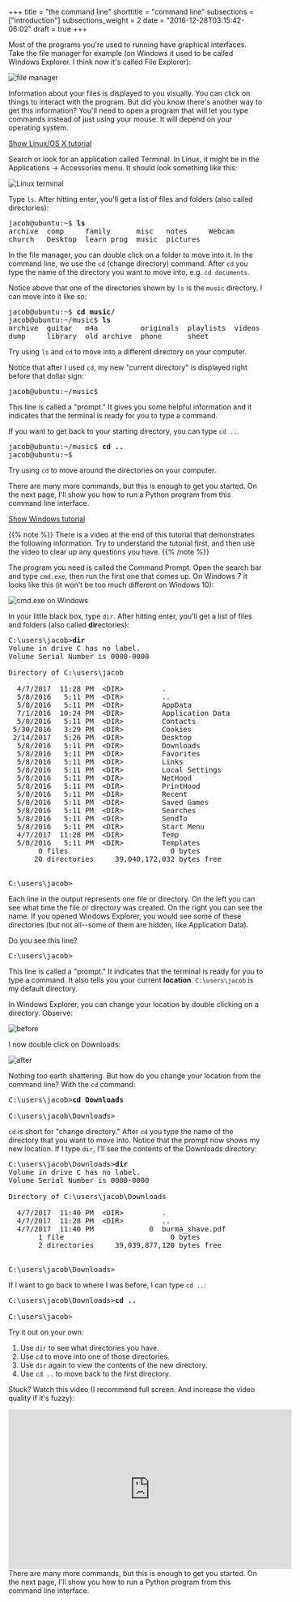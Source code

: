 +++
title = "the command line"
shorttitle = "command line"
subsections = ["introduction"]
subsections_weight = 2
date = "2016-12-28T03:15:42-06:02"
draft = true
+++

Most of the programs you're used to running have graphical interfaces.
Take the file manager for example
(on Windows it used to be called Windows Explorer. I think now it's called
File Explorer):

![file manager](/media/prog/file_manager.png)

Information about your files is displayed to you visually. You can click on things
to interact with the program. But did you know there's another way to
get this information? You'll need to open a program that will let you
type commands instead of just using your mouse. It will depend on your
operating system.


<a href="#lintut" class="btn btn-info" data-toggle="collapse">Show Linux/OS X
tutorial</a>
<div id="lintut" class="collapse">

Search or look for an application called Terminal. In Linux, it might
be in the Applications -> Accessories menu. It should look something
like this:

![Linux terminal](/media/prog/linux_terminal.png)

Type `ls`. After hitting enter, you'll get a list of files and folders
(also called directories):

<pre>
jacob@ubuntu:~$ <b>ls</b>
archive  comp     family      misc   notes     Webcam
church   Desktop  learn_prog  music  pictures
</pre>

In the file manager, you can double click on a folder to move into it.
In the command line, we use the `cd` (change directory) command.
After `cd` you type the name of the directory you want to move into,
e.g. `cd documents`.

Notice above that one of the directories shown by `ls` is the `music`
directory. I can move into it like so:

<pre>
jacob@ubuntu:~$ <b>cd music/</b>
jacob@ubuntu:~/music$ <b>ls</b>
archive  guitar   m4a          originals  playlists  videos
dump     library  old_archive  phone      sheet
</pre>

Try using `ls` and `cd` to move into a different directory on your
computer.

Notice that after I used `cd`, my new "current directory" is displayed
right before that dollar sign:

<pre>
jacob@ubuntu:~/music$
</pre>

This line is called a "prompt." It gives you some helpful
information and it indicates that the terminal is ready for you to
type a command.

If you want to get back to your starting directory, you can type `cd
..`.

<pre>
jacob@ubuntu:~/music$ <b>cd ..</b>
jacob@ubuntu:~$
</pre>

Try using `cd` to move around the directories on your computer.

There are many more commands, but this is enough to get you started.
On the next page, I'll show you how to run a Python program from this
command line interface.
</div>

<a href="#wintut" class="btn btn-info" data-toggle="collapse">Show
Windows tutorial</a>
<div id="wintut" class="collapse">

{{% note %}}
There is a video at the end of this tutorial that demonstrates the
following information. Try to understand the tutorial first, and then
use the video to clear up any questions you have.
{{% /note %}}

The program you need is called the Command Prompt. Open the search bar
and type `cmd.exe`, then run the first one that comes up. On Windows 7
it looks like this (it won't be too much different on Windows 10):

![cmd.exe on Windows](/media/prog/windows_cmd2.png)

In your little black box, type `dir`. After
hitting enter, you'll get a list of files and folders (also called
**dir**ectories):

<pre>
C:\users\jacob><b>dir</b>
Volume in drive C has no label.
Volume Serial Number is 0000-0000

Directory of C:\users\jacob

  4/7/2017  11:28 PM  &lt;DIR>         .
  5/8/2016   5:11 PM  &lt;DIR>         ..
  5/8/2016   5:11 PM  &lt;DIR>         AppData
  7/1/2016  10:24 PM  &lt;DIR>         Application Data
  5/8/2016   5:11 PM  &lt;DIR>         Contacts
 5/30/2016   3:29 PM  &lt;DIR>         Cookies
 2/14/2017   5:26 PM  &lt;DIR>         Desktop
  5/8/2016   5:11 PM  &lt;DIR>         Downloads
  5/8/2016   5:11 PM  &lt;DIR>         Favorites
  5/8/2016   5:11 PM  &lt;DIR>         Links
  5/8/2016   5:11 PM  &lt;DIR>         Local Settings
  5/8/2016   5:11 PM  &lt;DIR>         NetHood
  5/8/2016   5:11 PM  &lt;DIR>         PrintHood
  5/8/2016   5:11 PM  &lt;DIR>         Recent
  5/8/2016   5:11 PM  &lt;DIR>         Saved Games
  5/8/2016   5:11 PM  &lt;DIR>         Searches
  5/8/2016   5:11 PM  &lt;DIR>         SendTo
  5/8/2016   5:11 PM  &lt;DIR>         Start Menu
  4/7/2017  11:28 PM  &lt;DIR>         Temp
  5/8/2016   5:11 PM  &lt;DIR>         Templates
       0 files                        0 bytes
      20 directories     39,040,172,032 bytes free


C:\users\jacob>
</pre>

Each line in the output represents one file or directory. On the left
you can see what time the file or directory was created. On the right
you can see the name. If you opened Windows Explorer, you would
see some of these directories (but not all--some of them are hidden,
like Application Data). 

Do you see this line?
<pre>
C:\users\jacob>
</pre>

This line is called a "prompt." It indicates that the terminal is
ready for you to type a command. It also tells you your current
**location**. `C:\users\jacob` is my default directory.

In Windows Explorer, you can change your location by double clicking
on a directory. Observe:

![before](before.png)

I now double click on Downloads:

![after](after.png)

Nothing too earth shattering. But how do you change your location from
the command line? With the `cd` command:

<pre>
C:\users\jacob><b>cd Downloads</b>

C:\users\jacob\Downloads>
</pre>

`cd` is short for "change directory." After `cd` you type the name of
the directory that you want to move into. Notice that the prompt now
shows my new location. If I type `dir`, I'll see the contents of
the Downloads directory:

<pre>
C:\users\jacob\Downloads><b>dir</b>
Volume in drive C has no label.
Volume Serial Number is 0000-0000

Directory of C:\users\jacob\Downloads

  4/7/2017  11:40 PM  &lt;DIR>         .
  4/7/2017  11:28 PM  &lt;DIR>         ..
  4/7/2017  11:40 PM             0  burma_shave.pdf
       1 file                         0 bytes
       2 directories     39,039,877,120 bytes free


C:\users\jacob\Downloads>
</pre>

If I want to go back to where I was before, I can type `cd ..`:

<pre>
C:\users\jacob\Downloads><b>cd ..</b>

C:\users\jacob>
</pre>

Try it out on your own:

 1. Use `dir` to see what directories you have.
 2. Use `cd` to move into one of those directories.
 3. Use `dir` again to view the contents of the new directory.
 4. Use `cd ..` to move back to the first directory.

Stuck? Watch this video (I recommend full screen. And increase the
video quality if it's fuzzy):

<iframe width="560" height="315" src="https://www.youtube.com/embed/RWtUyzpBlHY" frameborder="0" allowfullscreen></iframe>

<br />
There are many more commands, but this is enough to get you started.
On the next page, I'll show you how to run a Python program from this
command line interface.

</div>
